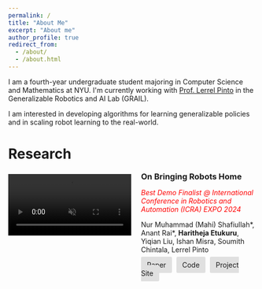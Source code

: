 ```yaml
---
permalink: /
title: "About Me"
excerpt: "About me"
author_profile: true
redirect_from: 
  - /about/
  - /about.html
---
```


I am a fourth-year undergraduate student majoring in Computer Science and Mathematics at NYU. I'm currently working with [Prof. Lerrel Pinto](https://www.lerrelpinto.com) in the Generalizable Robotics and AI Lab (GRAIL). 

I am interested in developing algorithms for learning generalizable policies and in scaling robot learning to the real-world. 

# Research

<!-- <div style="display: flex; align-items: center;">
    <video width="300" controls style="margin-right: 20px;">
        <source src="files/dobb-e-thumbnail.mp4" type="video/mp4">
        Your browser does not support the video tag.
    </video>
    <p>Your text goes here. You can write a detailed description or information related to the video.</p>
</div> -->

<div style="display: flex; align-items: flex-start;">
    <video width="250" style="margin-right: 20px; margin-top: 5px;" muted autoplay playsinline loop>
        <source src="files/dobb-e-thumbnail.mp4" type="video/mp4">
        Your browser does not support the video tag.
    </video>
    <div>
        <h3 style="margin: 0;">On Bringing Robots Home</h3>
        <p style="font-style: italic; color: red;">Best Demo Finalist @ International Conference in Robotics and Automation (ICRA) EXPO 2024</p>
        <p>Nur Muhammad (Mahi) Shafiullah*, Anant Rai*, <b>Haritheja Etukuru</b>, Yiqian Liu, Ishan Misra, Soumith Chintala, Lerrel Pinto</p>
        <div>
            <a href="https://arxiv.org/abs/2311.16098" style="padding: 8px 12px; background-color: #e0e0e0; text-decoration: none; margin-right: 5px; border-radius: 3px;">Paper</a>
            <a href="https://github.com/notmahi/dobb-e" style="padding: 8px 12px; background-color: #e0e0e0; text-decoration: none; margin-right: 5px; border-radius: 3px;">Code</a>
            <a href="https://dobb-e.com" style="padding: 8px 12px; background-color: #e0e0e0; text-decoration: none; border-radius: 3px;">Project Site</a>
        </div>
    </div>
</div>
